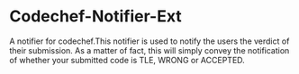 # Codechef-Notifier-Ext
A notifier for codechef.This notifier is used to notify the users the verdict of their submission. As a matter of fact, this will simply convey the notification
of whether your submitted code is TLE, WRONG or ACCEPTED. 



